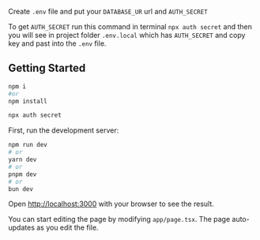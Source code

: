 Create `.env` file and put your `DATABASE_UR` url and `AUTH_SECRET`

To get `AUTH_SECRET` run this command in terminal `npx auth secret` and then you will see in project folder `.env.local` which has `AUTH_SECRET` and copy key and past into the `.env` file.

## Getting Started

```bash
npm i
#or
npm install
```

```bash
npx auth secret
```

First, run the development server:

```bash
npm run dev
# or
yarn dev
# or
pnpm dev
# or
bun dev
```

Open [http://localhost:3000](http://localhost:3000) with your browser to see the result.

You can start editing the page by modifying `app/page.tsx`. The page auto-updates as you edit the file.
